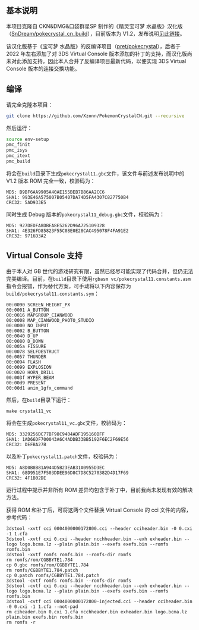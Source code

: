 ## 基本说明
本项目克隆自 CKN&DMG&口袋群星SP 制作的《精灵宝可梦 水晶版》汉化版（[SnDream/pokecrystal_cn_build](https://github.com/SnDream/pokecrystal_cn_build)），目前版本为 V1.2，发布说明[见此链接](https://www.bilibili.com/read/cv17069293)。

该汉化版基于《宝可梦 水晶版》的反编译项目（[pret/pokecrystal](https://github.com/pret/pokecrystal)），后者于 2022 年左右添加了对 3DS Virtual Console 版本添加的补丁的支持，而汉化版尚未对此添加支持，因此本人合并了反编译项目最新代码，以便实现 3DS Virtual Console 版本的连接交换功能。

## 编译
请完全克隆本项目：

``` bash
git clone https://github.com/Xzonn/PokemonCrystalCN.git --recursive
```

然后运行：

``` bash
source env-setup
pmc_finit
pmc_isys
pmc_itext
pmc_build
```

将会在`build`目录下生成`pokecrystal11.gbc`文件，该文件与前述发布说明中的 V1.2 版本 ROM 完全一致，校验码为：

```
MD5: B9BF6AA9905A40AE155BEB7B86AA2CC6
SHA1: 993E46A575007B05407DA74D5FA4307C827750B4
CRC32: 5AD933E5
```

同时生成 Debug 版本的`pokecrystal11_debug.gbc`文件，校验码为：

```
MD5: 927DEDFA8DBEA8E5262D96A725109328
SHA1: 4E326FD85823F55C08E0E28CAC495078F4FA91E2
CRC32: 9716D3A2
```

## Virtual Console 支持
由于本人对 GB 世代的游戏研究有限，虽然已经尽可能实现了代码合并，但仍无法完美编译。目前，在`build`目录下使用`rgbasm vc/pokecrystal11.constants.asm`指令会报错，作为替代方案，可手动将以下内容保存为`build/pokecrystal11.constants.sym`：

```
00:0090 SCREEN_HEIGHT_PX
00:0001 A_BUTTON
00:0016 MAPGROUP_CIANWOOD
00:0008 MAP_CIANWOOD_PHOTO_STUDIO
00:0000 NO_INPUT
00:0002 B_BUTTON
00:0040 D_UP
00:0080 D_DOWN
00:005a FISSURE
00:0078 SELFDESTRUCT
00:0057 THUNDER
00:0094 FLASH
00:0099 EXPLOSION
00:0020 HORN_DRILL
00:003f HYPER_BEAM
00:00d9 PRESENT
00:00d1 anim_1gfx_command
```

然后，在`build`目录下运行：

```
make crystal11_vc
```

将会在生成`pokecrystal11_vc.gbc`文件，校验码为：

```
MD5: 3329256DC77BF98C9404ADF195160BFF
SHA1: 1AD66DF700043A6C4ADDB33BB5192F6EC2F69E56
CRC32: DEFBA27B
```

以及补丁`pokecrystal11.patch`文件，校验码为：

```
MD5: A8D0B8B81A944D5B23EAB31A0955D3EC
SHA1: 68D951E7F503DDEE96D8C7D8C5270382D4D17F69
CRC32: 4F1B02DE
```

运行过程中提示并非所有 ROM 差异均包含于补丁中，目前我尚未发现有效的解决方法。

获得 ROM 和补丁后，可将这两个文件替换 Virtual Console 的 cci 文件的内容，参考代码：

```
3dstool -xvtf cci 0004000000172800.cci --header cciheader.bin -0 0.cxi -1 1.cfa
3dstool -xvtf cxi 0.cxi --header ncchheader.bin --exh exheader.bin --logo logo.bcma.lz --plain plain.bin --exefs exefs.bin --romfs romfs.bin
3dstool -xvtf romfs romfs.bin --romfs-dir romfs
rm romfs/rom/CGBBYTE1.784
cp 0.gbc romfs/rom/CGBBYTE1.784
rm romfs/CGBBYTE1.784.patch
cp 0.patch romfs/CGBBYTE1.784.patch
3dstool -cvtf romfs romfs.bin --romfs-dir romfs
3dstool -cvtf cxi 0.cxi --header ncchheader.bin --exh exheader.bin --logo logo.bcma.lz --plain plain.bin --exefs exefs.bin --romfs romfs.bin
3dstool -cvtf cci 0004000000172800-injected.cci --header cciheader.bin -0 0.cxi -1 1.cfa --not-pad
rm ciheader.bin 0.cxi 1.cfa ncchheader.bin exheader.bin logo.bcma.lz plain.bin exefs.bin romfs.bin
rm romfs -r
```